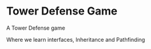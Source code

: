 # Tower Defense Game

A Tower Defense game 

Where we learn interfaces, Inheritance and Pathfinding
